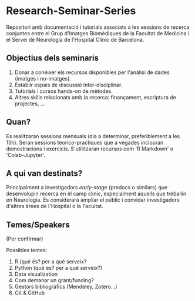 # Research-Seminar-Series

Repositori amb documentació i tutorials associats a les sessions de recerca conjuntes entre el Grup d'Imatges Biomèdiques de la Facultat de Medicina i el Servei de Neurologia de l'Hospital Clínic de Barcelona. 

## Objectius dels seminaris 
1. Donar a conéixer els recursos disponibles per l'anàlisi de dades (imatges i no-imatges). 
2. Establir espais de discussió inter-disciplinar.
3. Tutorials i cursos hands-on de mètodes.
4. Altres skills relacionats amb la recerca: finançament, escriptura de projectes, ...


## Quan? 
Es realitzaran sessions mensuals (dia a determinar, preferiblement a les 15h). Seran sessions teorico-practiques que a vegades inclouran demostracions i exercicis. S'utilitzaran recursos com 'R Markdown' o 'Colab-Jupyter'.

## A qui van destinats? 
Principalment a investigadors *early-stage* (predocs o similars) que desenvolupin recerca en el camp clínic, especialment aquells que treballin en Neurologia. Es considerarà ampliar el públic i convidar investigadors d'altres àrees de l'Hospital o la Facultat.  

## Temes/Speakers
(Per confirmar)

Possibles temes:
1. R (qué és? per a qué serveix?
2. Python (qué es? per a qué serveix?)
3. Data visualization
4. Com demanar un grant/funding?
5. Gestors bibliogràfics (Mendeley, Zotero...)
6. Git & GitHub

